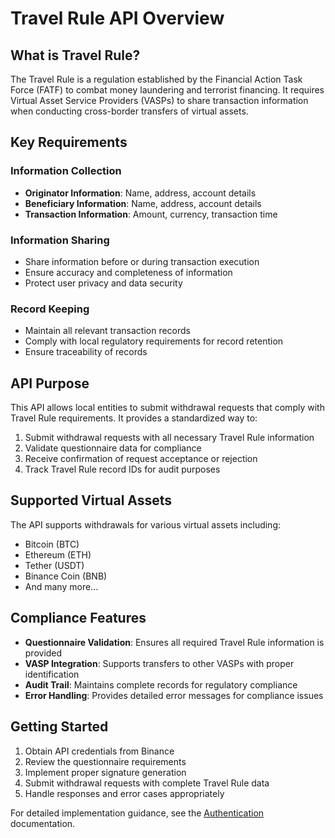 # Travel Rule API Overview

## What is Travel Rule?

The Travel Rule is a regulation established by the Financial Action Task Force (FATF) to combat money laundering and terrorist financing. It requires Virtual Asset Service Providers (VASPs) to share transaction information when conducting cross-border transfers of virtual assets.

## Key Requirements

### Information Collection
- **Originator Information**: Name, address, account details
- **Beneficiary Information**: Name, address, account details  
- **Transaction Information**: Amount, currency, transaction time

### Information Sharing
- Share information before or during transaction execution
- Ensure accuracy and completeness of information
- Protect user privacy and data security

### Record Keeping
- Maintain all relevant transaction records
- Comply with local regulatory requirements for record retention
- Ensure traceability of records

## API Purpose

This API allows local entities to submit withdrawal requests that comply with Travel Rule requirements. It provides a standardized way to:

1. Submit withdrawal requests with all necessary Travel Rule information
2. Validate questionnaire data for compliance
3. Receive confirmation of request acceptance or rejection
4. Track Travel Rule record IDs for audit purposes

## Supported Virtual Assets

The API supports withdrawals for various virtual assets including:
- Bitcoin (BTC)
- Ethereum (ETH)
- Tether (USDT)
- Binance Coin (BNB)
- And many more...

## Compliance Features

- **Questionnaire Validation**: Ensures all required Travel Rule information is provided
- **VASP Integration**: Supports transfers to other VASPs with proper identification
- **Audit Trail**: Maintains complete records for regulatory compliance
- **Error Handling**: Provides detailed error messages for compliance issues

## Getting Started

1. Obtain API credentials from Binance
2. Review the questionnaire requirements
3. Implement proper signature generation
4. Submit withdrawal requests with complete Travel Rule data
5. Handle responses and error cases appropriately

For detailed implementation guidance, see the [Authentication](authentication.md) documentation.
